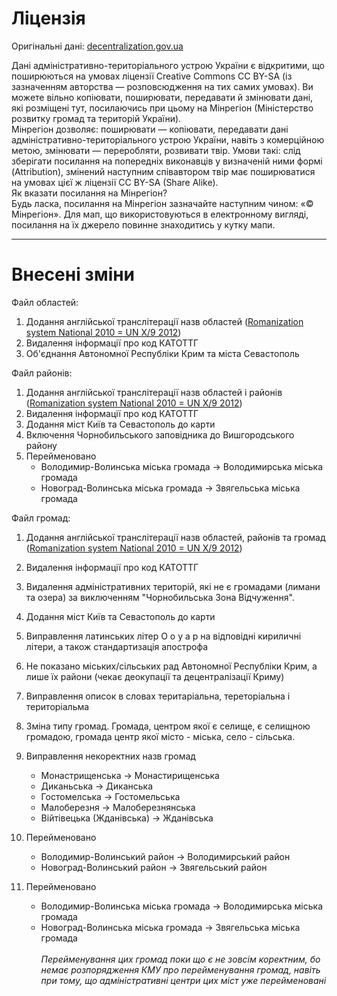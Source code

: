 # Ліцензія 
Оригінальні дані: [decentralization.gov.ua](http://web.archive.org/web/20210815051818/https://atu.decentralization.gov.ua/)  <br /> 

Дані адміністративно-територіального устрою України є відкритими, що поширюються на умовах ліцензії Creative Commons CC BY-SA (із зазначенням авторства — розповсюдження на тих самих умовах).
Ви можете вільно копіювати, поширювати, передавати й змінювати дані, які розміщені тут, посилаючись при цьому на Мінрегіон (Міністерство розвитку громад та територій України).<br /> 
Мінрегіон дозволяє: поширювати — копіювати, передавати дані адміністративно-територіального устрою України, навіть з комерційною метою, змінювати — переробляти, розвивати твір. Умови такі: слід зберігати посилання на попередніх виконавців у визначеній ними формі (Attribution), змінений наступним співавтором твір має поширюватися на умовах цієї ж ліцензії CC BY-SA (Share Alike).<br /> 
Як вказати посилання на Мінрегіон?<br /> 
Будь ласка, посилання на Мінрегіон зазначайте наступним чином: «© Мінрегіон». Для мап, що використовуються в електронному вигляді, посилання на їх джерело повинне знаходитись у кутку мапи.<br /> 


---


# Внесені зміни

Файл областей:
1. Додання англійської транслітерації назв областей ([Romanization system National 2010 = UN X/9 2012](https://www.kmu.gov.ua/npas/243262567))
2. Видалення інформації про код КАТОТТГ
3. Об'єднання Автономної Республіки Крим та міста Севастополь

Файл районів:
1. Додання англійської транслітерації назв областей і районів ([Romanization system National 2010 = UN X/9 2012](https://www.kmu.gov.ua/npas/243262567))
2. Видалення інформації про код КАТОТТГ
3. Додання міст Київ та Севастополь до карти
4. Включення Чорнобильського заповідника до Вишгородського району
5. Перейменовано
    *   Володимир-Волинська міська громада -> Володимирська міська громада
    *   Новоград-Волинська міська громада -> Звягельська міська громада


Файл громад:
1. Додання англійської транслітерації назв областей, районів та громад ([Romanization system National 2010 = UN X/9 2012](https://www.kmu.gov.ua/npas/243262567))
2. Видалення інформації про код КАТОТТГ
3. Видалення адміністративних територій, які не є громадами (лимани та озера) за виключенням "Чорнобильська Зона Відчуження".
4. Додання міст Київ та Севастополь до карти
5. Виправлення латинських літер О о у a p на відповідні кириличні літери, а також стандартизація апострофа
6. Не показано міських/сільських рад Автономної Республіки Крим, а лише їх райони (чекає деокупації та децентралізації Криму)
7. Виправлення описок в словах теритаріальна, тереторіальна і територіальма
8. Зміна типу громад. Громада, центром якої є селище, є селищною громадою, громада центр якої місто - міська, село - сільська.
9. Виправлення некоректних назв громад
    *   Монастрищенська -> Монастирищенська
    *   Диканьська -> Диканська
    *   Гостомелська -> Гостомельська
    *   Малоберезня -> Малоберезнянська
    *   Війтівецька (Жданівська) ->  Жданівська
10. Перейменовано
    *   Володимир-Волинський район -> Володимирський район
    *   Новоград-Волинський район -> Звягельський район

11. Перейменовано
    *   Володимир-Волинська міська громада -> Володимирська міська громада
    *   Новоград-Волинська міська громада -> Звягельська міська громада<br /> <br /> 
*Перейменування цих громад поки що є не зовсім коректним, бо немає розпорядження КМУ про перейменування громад, навіть при тому, що адміністративні центри цих міст уже перейменовані*
